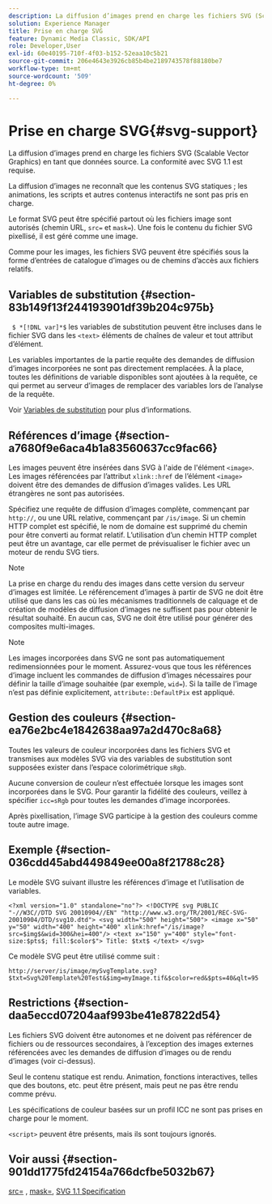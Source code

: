 ```yaml
---
description: La diffusion d’images prend en charge les fichiers SVG (Scalable Vector Graphics) en tant que données source. La conformité avec SVG 1.1 est requise.
solution: Experience Manager
title: Prise en charge SVG
feature: Dynamic Media Classic, SDK/API
role: Developer,User
exl-id: 60e40195-710f-4f03-b152-52eaa10c5b21
source-git-commit: 206e4643e3926cb85b4be2189743578f88180be7
workflow-type: tm+mt
source-wordcount: '509'
ht-degree: 0%

---
```


# Prise en charge SVG{#svg-support}

La diffusion d’images prend en charge les fichiers SVG (Scalable Vector Graphics) en tant que données source. La conformité avec SVG 1.1 est requise.

La diffusion d’images ne reconnaît que les contenus SVG statiques ; les animations, les scripts et autres contenus interactifs ne sont pas pris en charge.

Le format SVG peut être spécifié partout où les fichiers image sont autorisés (chemin URL, `src=` et `mask=`). Une fois le contenu du fichier SVG pixellisé, il est géré comme une image.

Comme pour les images, les fichiers SVG peuvent être spécifiés sous la forme d’entrées de catalogue d’images ou de chemins d’accès aux fichiers relatifs.

## Variables de substitution {#section-83b149f13f244193901df39b204c975b}

` $ *[!DNL var]*$` les variables de substitution peuvent être incluses dans le fichier SVG dans les  `<text>` éléments de chaînes de valeur et tout attribut d’élément.

Les variables importantes de la partie requête des demandes de diffusion d’images incorporées ne sont pas directement remplacées. À la place, toutes les définitions de variable disponibles sont ajoutées à la requête, ce qui permet au serveur d’images de remplacer des variables lors de l’analyse de la requête.

Voir [Variables de substitution](../../../../../is-api/http-ref/image-serving-api-ref/c-http-protocol-reference/c-syntax-and-features/r-is-http-substitution-variables.md#reference-90dc01aba44940e4acdd0c6476e7aa5a) pour plus d’informations.

## Références d’image {#section-a7680f9e6aca4b1a83560637cc9fac66}

Les images peuvent être insérées dans SVG à l&#39;aide de l&#39;élément `<image>`. Les images référencées par l’attribut `xlink::href` de l’élément `<image>` doivent être des demandes de diffusion d’images valides. Les URL étrangères ne sont pas autorisées.

Spécifiez une requête de diffusion d’images complète, commençant par `http://`, ou une URL relative, commençant par `/is/image`. Si un chemin HTTP complet est spécifié, le nom de domaine est supprimé du chemin pour être converti au format relatif. L’utilisation d’un chemin HTTP complet peut être un avantage, car elle permet de prévisualiser le fichier avec un moteur de rendu SVG tiers.

>[!NOTE]
>
>La prise en charge du rendu des images dans cette version du serveur d’images est limitée. Le référencement d’images à partir de SVG ne doit être utilisé que dans les cas où les mécanismes traditionnels de calquage et de création de modèles de diffusion d’images ne suffisent pas pour obtenir le résultat souhaité. En aucun cas, SVG ne doit être utilisé pour générer des composites multi-images.

>[!NOTE]
>
>Les images incorporées dans SVG ne sont pas automatiquement redimensionnées pour le moment. Assurez-vous que tous les références d’image incluent les commandes de diffusion d’images nécessaires pour définir la taille d’image souhaitée (par exemple, `wid=`). Si la taille de l’image n’est pas définie explicitement, `attribute::DefaultPix` est appliqué.

## Gestion des couleurs {#section-ea76e2bc4e1842638aa97a2d470c8a68}

Toutes les valeurs de couleur incorporées dans les fichiers SVG et transmises aux modèles SVG via des variables de substitution sont supposées exister dans l’espace colorimétrique `sRgb`.

Aucune conversion de couleur n’est effectuée lorsque les images sont incorporées dans le SVG. Pour garantir la fidélité des couleurs, veillez à spécifier `icc=sRgb` pour toutes les demandes d’image incorporées.

Après pixellisation, l’image SVG participe à la gestion des couleurs comme toute autre image.

## Exemple {#section-036cdd45abd449849ee00a8f21788c28}

Le modèle SVG suivant illustre les références d’image et l’utilisation de variables.

`<?xml version="1.0" standalone="no"?> <!DOCTYPE svg PUBLIC "-//W3C//DTD SVG 20010904//EN" "http://www.w3.org/TR/2001/REC-SVG-20010904/DTD/svg10.dtd"> <svg width="500" height="500"> <image x="50" y="50" width="400" height="400" xlink:href="/is/image?src=$img$&wid=300&hei=400"/> <text x="150" y="400" style="font-size:$pts$; fill:$color$"> Title: $txt$ </text> </svg>`

Ce modèle SVG peut être utilisé comme suit :

`http://server/is/image/mySvgTemplate.svg?$txt=Svg%20Template%20Test&$img=myImage.tif&$color=red&$pts=40&qlt=95`

## Restrictions {#section-daa5eccd07204aaf993be41e87822d54}

Les fichiers SVG doivent être autonomes et ne doivent pas référencer de fichiers ou de ressources secondaires, à l’exception des images externes référencées avec les demandes de diffusion d’images ou de rendu d’images (voir ci-dessus).

Seul le contenu statique est rendu. Animation, fonctions interactives, telles que des boutons, etc. peut être présent, mais peut ne pas être rendu comme prévu.

Les spécifications de couleur basées sur un profil ICC ne sont pas prises en charge pour le moment.

`<script>` peuvent être présents, mais ils sont toujours ignorés.

## Voir aussi {#section-901dd1775fd24154a766dcfbe5032b67}

[src=](../../../../../is-api/http-ref/image-serving-api-ref/c-http-protocol-reference/c-command-reference/r-src.md#reference-f6506637778c4c69bf106a7924a91ab1) ,  [mask=](../../../../../is-api/http-ref/image-serving-api-ref/c-http-protocol-reference/c-command-reference/r-mask.md#reference-922254e027404fb890b850e2723ee06e),  [SVG 1.1 Specification](http://www.w3.org/TR/SVG11/)
